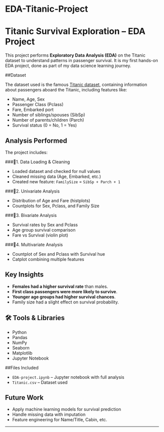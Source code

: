 # EDA-Titanic-Project
# Titanic Survival Exploration – EDA Project

This project performs **Exploratory Data Analysis (EDA)** on the Titanic dataset to understand patterns in passenger survival. It is my first hands-on EDA project, done as part of my data science learning journey.

##Dataset

The dataset used is the famous [Titanic dataset](https://www.kaggle.com/c/titanic/data), containing information about passengers aboard the Titanic, including features like:

- Name, Age, Sex
- Passenger Class (Pclass)
- Fare, Embarked port
- Number of siblings/spouses (SibSp)
- Number of parents/children (Parch)
- Survival status (0 = No, 1 = Yes)

## Analysis Performed

The project includes:

###🔹1. Data Loading & Cleaning
- Loaded dataset and checked for null values
- Cleaned missing data (Age, Embarked, etc.)
- Created new feature: `FamilySize` = `SibSp + Parch + 1`

###🔹2. Univariate Analysis
- Distribution of Age and Fare (histplots)
- Countplots for Sex, Pclass, and Family Size

###🔹3. Bivariate Analysis
- Survival rates by Sex and Pclass
- Age group survival comparison
- Fare vs Survival (violin plot)

###🔹4. Multivariate Analysis
- Countplot of Sex and Pclass with Survival hue
- Catplot combining multiple features

##  Key Insights

- **Females had a higher survival rate** than males.
- **First class passengers were more likely to survive**.
- **Younger age groups had higher survival chances**.
- Family size had a slight effect on survival probability.

## 🛠 Tools & Libraries

- Python
- Pandas
- NumPy
- Seaborn
- Matplotlib
- Jupyter Notebook

##Files Included

- `EDA-project.ipynb` – Jupyter notebook with full analysis
- `Titanic.csv` – Dataset used

## Future Work

- Apply machine learning models for survival prediction
- Handle missing data with imputation
- Feature engineering for Name/Title, Cabin, etc.

---



